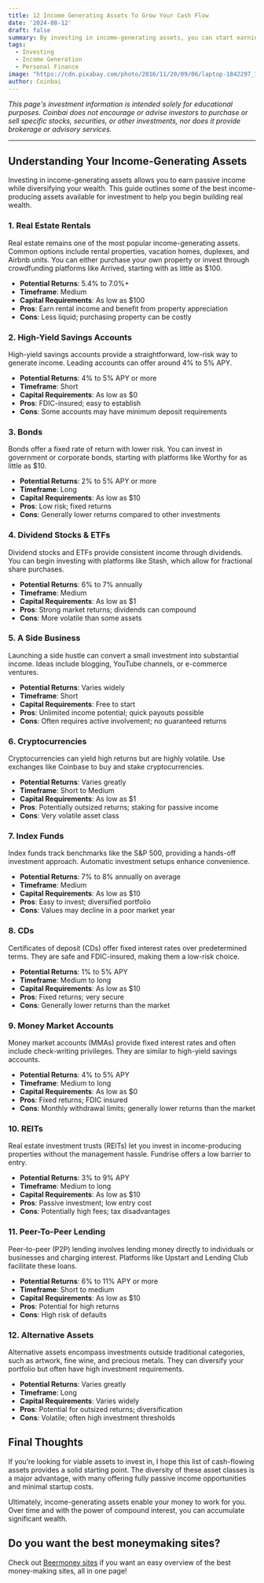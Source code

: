 ```yaml
---
title: 12 Income Generating Assets To Grow Your Cash Flow
date: '2024-08-12'
draft: false
summary: By investing in income-generating assets, you can start earning passive income while diversifying your wealth. This guide covers some of the best income-producing assets you can invest in to begin growing real wealth.
tags:
  - Investing
  - Income Generation
  - Personal Finance
image: "https://cdn.pixabay.com/photo/2016/11/20/09/06/laptop-1842297_1280.jpg"
author: Coinbai
---
```

*This page's investment information is intended solely for educational purposes. Coinbai does not encourage or advise investors to purchase or sell specific stocks, securities, or other investments, nor does it provide brokerage or advisory services.*

---

## Understanding Your Income-Generating Assets

Investing in income-generating assets allows you to earn passive income while diversifying your wealth. This guide outlines some of the best income-producing assets available for investment to help you begin building real wealth.

### 1. Real Estate Rentals

Real estate remains one of the most popular income-generating assets. Common options include rental properties, vacation homes, duplexes, and Airbnb units. You can either purchase your own property or invest through crowdfunding platforms like Arrived, starting with as little as $100.

- **Potential Returns**: 5.4% to 7.0%+
- **Timeframe**: Medium
- **Capital Requirements**: As low as $100
- **Pros**: Earn rental income and benefit from property appreciation
- **Cons**: Less liquid; purchasing property can be costly

### 2. High-Yield Savings Accounts

High-yield savings accounts provide a straightforward, low-risk way to generate income. Leading accounts can offer around 4% to 5% APY.

- **Potential Returns**: 4% to 5% APY or more
- **Timeframe**: Short
- **Capital Requirements**: As low as $0
- **Pros**: FDIC-insured; easy to establish
- **Cons**: Some accounts may have minimum deposit requirements

### 3. Bonds

Bonds offer a fixed rate of return with lower risk. You can invest in government or corporate bonds, starting with platforms like Worthy for as little as $10.

- **Potential Returns**: 2% to 5% APY or more
- **Timeframe**: Long
- **Capital Requirements**: As low as $10
- **Pros**: Low risk; fixed returns
- **Cons**: Generally lower returns compared to other investments

### 4. Dividend Stocks & ETFs

Dividend stocks and ETFs provide consistent income through dividends. You can begin investing with platforms like Stash, which allow for fractional share purchases.

- **Potential Returns**: 6% to 7% annually
- **Timeframe**: Medium
- **Capital Requirements**: As low as $1
- **Pros**: Strong market returns; dividends can compound
- **Cons**: More volatile than some assets

### 5. A Side Business

Launching a side hustle can convert a small investment into substantial income. Ideas include blogging, YouTube channels, or e-commerce ventures.

- **Potential Returns**: Varies widely
- **Timeframe**: Short
- **Capital Requirements**: Free to start
- **Pros**: Unlimited income potential; quick payouts possible
- **Cons**: Often requires active involvement; no guaranteed returns

### 6. Cryptocurrencies

Cryptocurrencies can yield high returns but are highly volatile. Use exchanges like Coinbase to buy and stake cryptocurrencies.

- **Potential Returns**: Varies greatly
- **Timeframe**: Short to Medium
- **Capital Requirements**: As low as $1
- **Pros**: Potentially outsized returns; staking for passive income
- **Cons**: Very volatile asset class

### 7. Index Funds

Index funds track benchmarks like the S&P 500, providing a hands-off investment approach. Automatic investment setups enhance convenience.

- **Potential Returns**: 7% to 8% annually on average
- **Timeframe**: Medium
- **Capital Requirements**: As low as $10
- **Pros**: Easy to invest; diversified portfolio
- **Cons**: Values may decline in a poor market year

### 8. CDs

Certificates of deposit (CDs) offer fixed interest rates over predetermined terms. They are safe and FDIC-insured, making them a low-risk choice.

- **Potential Returns**: 1% to 5% APY
- **Timeframe**: Medium to long
- **Capital Requirements**: As low as $10
- **Pros**: Fixed returns; very secure
- **Cons**: Generally lower returns than the market

### 9. Money Market Accounts

Money market accounts (MMAs) provide fixed interest rates and often include check-writing privileges. They are similar to high-yield savings accounts.

- **Potential Returns**: 4% to 5% APY
- **Timeframe**: Medium to long
- **Capital Requirements**: As low as $0
- **Pros**: Fixed returns; FDIC insured
- **Cons**: Monthly withdrawal limits; generally lower returns than the market

### 10. REITs

Real estate investment trusts (REITs) let you invest in income-producing properties without the management hassle. Fundrise offers a low barrier to entry.

- **Potential Returns**: 3% to 9% APY
- **Timeframe**: Medium to long
- **Capital Requirements**: As low as $10
- **Pros**: Passive investment; low entry cost
- **Cons**: Potentially high fees; tax disadvantages

### 11. Peer-To-Peer Lending

Peer-to-peer (P2P) lending involves lending money directly to individuals or businesses and charging interest. Platforms like Upstart and Lending Club facilitate these loans.

- **Potential Returns**: 6% to 11% APY or more
- **Timeframe**: Short to medium
- **Capital Requirements**: As low as $10
- **Pros**: Potential for high returns
- **Cons**: High risk of defaults

### 12. Alternative Assets

Alternative assets encompass investments outside traditional categories, such as artwork, fine wine, and precious metals. They can diversify your portfolio but often have high investment requirements.

- **Potential Returns**: Varies greatly
- **Timeframe**: Long
- **Capital Requirements**: Varies widely
- **Pros**: Potential for outsized returns; diversification
- **Cons**: Volatile; often high investment thresholds

## Final Thoughts

If you’re looking for viable assets to invest in, I hope this list of cash-flowing assets provides a solid starting point. The diversity of these asset classes is a major advantage, with many offering fully passive income opportunities and minimal startup costs.

Ultimately, income-generating assets enable your money to work for you. Over time and with the power of compound interest, you can accumulate significant wealth.

## Do you want the best moneymaking sites?

Check out [Beermoney sites](https://coinbai.com/beermoney-sites) if you want an easy overview of the best money-making sites, all in one page!

